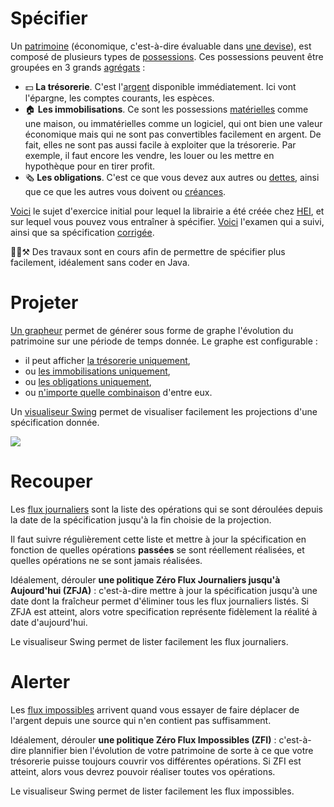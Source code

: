 # Spécifier

Un [patrimoine](https://github.com/hei-school/patrimoine/blob/main/src/main/java/school/hei/patrimoine/modele/Patrimoine.java) (économique,
c'est-à-dire évaluable dans [une devise](https://github.com/hei-school/patrimoine/blob/main/src/main/java/school/hei/patrimoine/modele/Devise.java)),
est composé de plusieurs types de [possessions](https://github.com/hei-school/patrimoine/tree/main/src/main/java/school/hei/patrimoine/modele/possession).
Ces possessions peuvent être groupées en 3 grands [agrégats](https://github.com/hei-school/patrimoine/blob/main/src/main/java/school/hei/patrimoine/modele/possession/TypeAgregat.java) :
- 💵 **La trésorerie**. C'est l'[argent](https://github.com/hei-school/patrimoine/blob/main/src/main/java/school/hei/patrimoine/modele/possession/Argent.java) disponible immédiatement.
  Ici vont l'épargne, les comptes courants, les espèces.
- 🏠 **Les immobilisations**. Ce sont les possessions [matérielles](https://github.com/hei-school/patrimoine/blob/main/src/main/java/school/hei/patrimoine/modele/possession/Materiel.java)
  comme une maison, ou immatérielles comme un logiciel, qui ont bien une valeur économique mais qui ne sont pas convertibles facilement en argent.
  De fait, elles ne sont pas aussi facile à exploiter que la trésorerie. Par exemple, il faut encore les vendre, les louer ou les mettre en hypothèque pour en tirer profit.
- 🗞️ **Les obligations**. C'est ce que vous devez aux autres ou [dettes](https://github.com/hei-school/patrimoine/blob/main/src/main/java/school/hei/patrimoine/modele/possession/Dette.java),
  ainsi que ce que les autres vous doivent ou [créances](https://github.com/hei-school/patrimoine/blob/main/src/main/java/school/hei/patrimoine/modele/possession/Creance.java).

[Voici](https://owncloud.hei.school/s/VzAvh2EEr34BAJC) le sujet d'exercice initial pour lequel la librairie a été créée chez [HEI](https://hei.school),
et sur lequel vous pouvez vous entraîner à spécifier.
[Voici](https://owncloud.hei.school/s/SiVASYtItCESdRp) l'examen qui a suivi, ainsi que sa spécification [corrigée](https://github.com/hei-school/patrimoine/blob/main/src/main/java/school/hei/patrimoine/cas/zety/PatrimoineZetyAu3Juillet2024.java).

👷‍♂️⚒️ Des travaux sont en cours afin de permettre de spécifier plus facilement, idéalement sans coder en Java.

# Projeter

[Un grapheur](https://github.com/hei-school/patrimoine/blob/main/src/main/java/school/hei/patrimoine/visualisation/xchart/GrapheurEvolutionPatrimoine.java) permet de générer sous forme de graphe l'évolution du patrimoine sur une période de temps donnée.
Le graphe est configurable :
- il peut afficher [la trésorerie uniquement](https://github.com/hei-school/patrimoine/blob/main/src/test/resources/patrimoine-cresus-sur-quelques-annees_treso.png),
- ou [les immobilisations uniquement](https://github.com/hei-school/patrimoine/blob/main/src/test/resources/patrimoine-cresus-sur-quelques-annees_immo.png),
- ou [les obligations uniquement](https://github.com/hei-school/patrimoine/blob/main/src/test/resources/patrimoine-cresus-sur-quelques-annees_obli.png),
- ou [n'importe quelle combinaison](https://github.com/hei-school/patrimoine/blob/main/src/test/resources/patrimoine-cresus-sur-quelques-annees.png) d'entre eux.

Un [visualiseur Swing](https://github.com/hei-school/patrimoine/blob/main/src/main/java/school/hei/patrimoine/visualisation/swing/ihm/VisualiseurCas.java) permet de visualiser facilement les projections d'une spécification donnée.

![](https://github.com/hei-school/patrimoine/blob/main/doc/ihm-swing.png)

# Recouper

Les [flux journaliers](https://github.com/hei-school/patrimoine/blob/main/src/main/java/school/hei/patrimoine/modele/evolution/FluxJournalier.java)
sont la liste des opérations qui se sont déroulées depuis la date de la spécification jusqu'à la fin choisie de la projection.

Il faut suivre régulièrement cette liste et mettre à jour la spécification en fonction de quelles opérations **passées** se sont réellement réalisées,
et quelles opérations ne se sont jamais réalisées.

Idéalement, dérouler **une politique Zéro Flux Journaliers jusqu'à Aujourd'hui (ZFJA)** :
c'est-à-dire mettre à jour la spécification jusqu'à une date dont la fraîcheur permet d'éliminer tous les flux journaliers listés.
Si ZFJA est atteint, alors votre specification représente fidèlement la réalité à date d'aujourd'hui.

Le visualiseur Swing permet de lister facilement les flux journaliers.

# Alerter

Les [flux impossibles](https://github.com/hei-school/patrimoine/blob/main/src/main/java/school/hei/patrimoine/modele/evolution/EvolutionPatrimoine.java#L68)
arrivent quand vous essayer de faire déplacer de l'argent depuis une source qui n'en contient pas suffisamment.

Idéalement, dérouler **une politique Zéro Flux Impossibles (ZFI)** :
c'est-à-dire plannifier bien l'évolution de votre patrimoine de sorte à ce que votre trésorerie puisse toujours couvrir vos différentes opérations.
Si ZFI est atteint, alors vous devrez pouvoir réaliser toutes vos opérations.

Le visualiseur Swing permet de lister facilement les flux impossibles.

